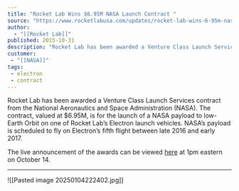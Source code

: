```yaml
---
title: "Rocket Lab Wins $6.95M NASA Launch Contract "
source: "https://www.rocketlabusa.com/updates/rocket-lab-wins-6-95m-nasa-launch-contract/"
author:
  - "[[Rocket Lab]]"
published: 2015-10-31
description: "Rocket Lab has been awarded a Venture Class Launch Services contract from the National Aeronautics and Space Administration (NASA). The contract, valued at $6.95M, is for the launch of a NASA payload to low-Earth Orbit on one of Rocket Lab’s Electron launch vehicles. NASA’s payload is scheduled to fly on Electron’s fifth flight between late 2016 and early 2017."
customer:
 - "[[NASA]]"
tags:
 - electron
 - contract
---
```

Rocket Lab has been awarded a Venture Class Launch Services contract from the National Aeronautics and Space Administration (NASA). The contract, valued at $6.95M, is for the launch of a NASA payload to low-Earth Orbit on one of Rocket Lab’s Electron launch vehicles. NASA’s payload is scheduled to fly on Electron’s fifth flight between late 2016 and early 2017.

The live announcement of the awards can be viewed [here](http://www.nasa.gov/multimedia/nasatv/index.html#media) at 1pm eastern on October 14.

---

![[Pasted image 20250104222402.jpg]]